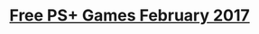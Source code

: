 <!--xpermental.github.io-->
<h1>
<a href="plusfeb17.html"><B> Free PS+ Games February 2017</B> </a>
</h1>
<br>
